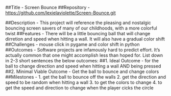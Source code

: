 ##Title - Screen Bounce
##Repository - https://github.com/lexielaviolette/Screen-Bounce.git 
     
##Description - This project will reference the pleasing and nostalgic bouncing screen savers of many of our childhoods, with a more colorful twist
##Features - There will be a little bouncing ball that will change dirretion and speed when hitting a wall. It will also have a gradual color shift
##Challenges - mouse click in pygame and color shift in python
##Outcomes - Software projects are infamously hard to predict effort. It’s actually common that one might accomplish less than hoped for. List down in 2-3 short sentences the below outcomes:
    ##1. Ideal Outcome - for the ball to change direction and speed when hitting a wall AND being pressed
    ##2. Minimal Viable Outcome - Get the ball to bounce and change colors
##Milestones - 1. get the ball to bounce off the walls 2. get the direction and speed to be random when hitting a wall 3. to get the colors to change 4. to get the speed and direction to change when the player cicks the circle


